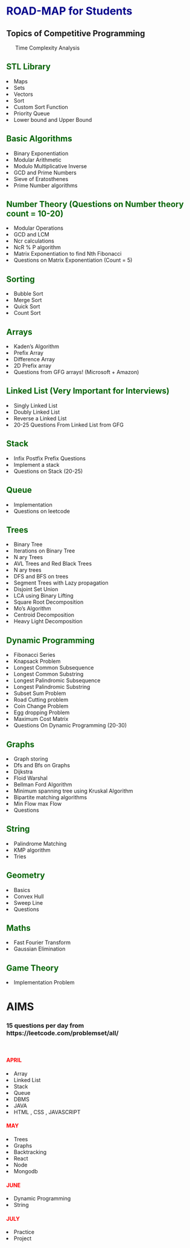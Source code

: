 <h1 style="color:darkblue"> ROAD-MAP for Students</h1>



<h2>Topics  of Competitive Programming </h2>
<ul>Time Complexity Analysis </ul> 
<h2 style="color:darkgreen">STL Library</h2>
<li>Maps</li>
<li>Sets</li>
<li>Vectors</li>
<li>Sort</li>
<li>Custom Sort Function</li>
<li>Priority Queue</li>
<li>Lower bound and Upper Bound</li>
      	 
<h2  style="color:darkgreen">Basic Algorithms</h2>
<li>Binary Exponentiation</li>
<li>Modular Arithmetic</li>
<li>Modulo Multiplicative Inverse</li>
<li>GCD and Prime Numbers</li>
<li>Sieve of Eratosthenes</li>
<li>Prime Number algorithms</li>
<h2  style="color:darkgreen">Number Theory (Questions on Number theory count = 10-20)</h2>
<li>Modular Operations</li>
<li>GCD and LCM</li>
<li>Ncr calculations</li>
<li>NcR % P algorithm</li>
<li>Matrix Exponentiation to find Nth Fibonacci</li>
<li>Questions on Matrix Exponentiation (Count  = 5)</li></li>
<h2  style="color:darkgreen">Sorting</h2>
<li>Bubble Sort</li>
<li>Merge Sort</li>
<li>Quick Sort</li>
<li>Count Sort</li>
<h2  style="color:darkgreen">Arrays</h2>
<li>Kaden’s Algorithm</li>
<li>Prefix Array</li>
<li>Difference Array</li>
<li>2D Prefix array</li>
<li>Questions from GFG arrays! (Microsoft  + Amazon)</li>
             
<h2  style="color:darkgreen">Linked List (Very Important for Interviews)</h2>
<li>Singly Linked List</li>
<li>Doubly Linked List</li>
<li>Reverse a Linked List</li>
<li>20-25 Questions From Linked List from GFG</li>
	
<h2  style="color:darkgreen">Stack</h2>
<li>Infix Postfix Prefix Questions</li>
<li>Implement a stack</li>
<li>Questions on Stack (20-25)</li>
<h2  style="color:darkgreen">Queue</h2> 
<li>Implementation</li>
<li>Questions on leetcode</li>
<h2  style="color:darkgreen">Trees</h2>
<li>Binary Tree</li>
<li>Iterations on Binary Tree</li>
<li>N ary Trees</li>
<li>AVL Trees and Red Black Trees</li>
<li>N ary trees</li>
<li>DFS and BFS on trees</li>
<li>Segment Trees with Lazy propagation</li>
<li>Disjoint Set Union</li>
<li>LCA using Binary Lifting</li>
<li>Square Root Decomposition</li>
<li>Mo’s Algorithm</li>
<li>Centroid Decomposition</li>
<li>Heavy Light Decomposition</li>
<h2  style="color:darkgreen">Dynamic Programming</h2>
<li>Fibonacci Series</li>
<li>Knapsack Problem</li>
<li>Longest Common Subsequence</li>
<li>Longest Common Substring</li>
<li>Longest Palindromic Subsequence</li>
<li>Longest Palindromic Substring</li>
<li>Subset Sum Problem</li>
<li>Road Cutting problem</li>
<li>Coin Change Problem</li>
<li>Egg dropping Problem</li>
<li>Maximum Cost Matrix</li>
<li>Questions On Dynamic Programming (20-30)  </li>     
<h2  style="color:darkgreen">Graphs</h2>
<li>Graph storing</li>
<li>Dfs and Bfs on Graphs</li>
<li>Dijkstra</li>
<li>Floid Warshal</li>
<li>Bellman Ford Algorithm</li>
<li>Minimum spanning tree using Kruskal Algorithm</li>
<li>Bipartite matching algorithms</li>
<li>Min Flow max Flow</li>
<li>Questions </li>
<h2  style="color:darkgreen">String</h2>
<li>Palindrome Matching</li>
<li>KMP algorithm</li>
<li>Tries</li>
<h2 style="color:darkgreen"> Geometry</h2>
<li>Basics</li>
<li>Convex Hull</li>
<li>Sweep Line</li>
<li>Questions</li>
<h2  style="color:darkgreen">Maths</h2>
<li>Fast Fourier Transform</li>
<li>Gaussian Elimination</li>
<h2  style="color:darkgreen">Game Theory </h2>
<li>Implementation Problem
 
 <h1>AIMS</h1>
 <h3>15 questions per day from <a>https://leetcode.com/problemset/all/</a></h3>
 <br/>
 <h4 style="color:red">APRIL</h4>
 <li>Array</li>
 <li>Linked List</li>
 <li>Stack</li>
 <li>Queue</li>
 <li>DBMS</li>
 <li>JAVA</li>
 <li>HTML , CSS , JAVASCRIPT</li>

 <h4 style="color:red">MAY</h4>
 <li>Trees</li>
 <li>Graphs</li>
 <li>Backtracking</li>
<li>React </li>
<li>Node</li>
<li>Mongodb</li>

 <h4 style="color:red">JUNE</h4>
 <li>Dynamic Programming</li>
 <li>String</li>
 

 <h4 style="color:red">JULY</h4>
 <li>Practice</li>
 <li>Project</li>
 




 